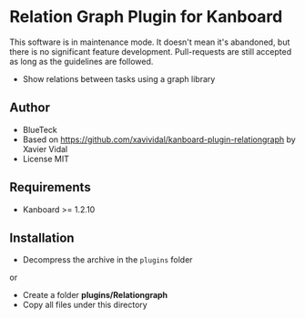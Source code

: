 Relation Graph Plugin for Kanboard
==========================

This software is in maintenance mode. It doesn't mean it's abandoned, but there is no significant feature development. Pull-requests are still accepted as long as the guidelines are followed.

- Show relations between tasks using a graph library

Author
------

- BlueTeck
- Based on https://github.com/xavividal/kanboard-plugin-relationgraph by Xavier Vidal
- License MIT

Requirements
------------

- Kanboard >= 1.2.10

Installation
------------

- Decompress the archive in the `plugins` folder

or

- Create a folder **plugins/Relationgraph**
- Copy all files under this directory
